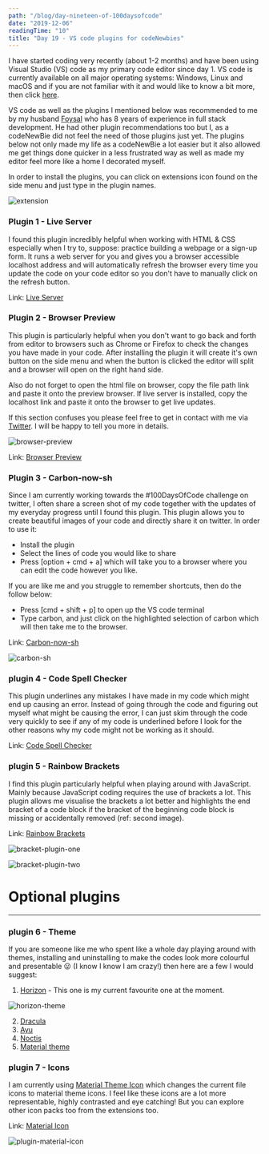 ```yaml
---
path: "/blog/day-nineteen-of-100daysofcode"
date: "2019-12-06"
readingTime: "10"
title: "Day 19 - VS code plugins for codeNewbies"
---
```


I have started coding very recently (about 1-2 months) and have been using Visual Studio (VS) code as my primary code editor since day 1. VS code is currently available on all major operating systems: Windows, Linux and macOS and if you are not familiar with it and would like to know a bit more, then click [here](https://code.visualstudio.com/docs).

VS code as well as the plugins I mentioned below was recommended to me by my husband [Foysal](https://www.codementor.io/foysalit) who has 8 years of experience in full stack development. He had other plugin recommendations too but I, as a codeNewBie did not feel the need of those plugins just yet. The plugins below not only made my life as a codeNewBie a lot easier but it also allowed me get things done quicker in a less frustrated way as well as made my editor feel more like a home I decorated myself.  

In order to install the plugins, you can click on extensions icon found on the side menu and just type in the plugin names.

![extension](./images/extension.png)

### Plugin 1 - Live Server

I found this plugin incredibly helpful when working with HTML & CSS especially when I try to, suppose: practice building a webpage or a sign-up form. It runs a web server for you and gives you a browser accessible localhost address and will automatically refresh the browser every time you update the code on your code editor so you don't have to manually click on the refresh button. 

Link: [Live Server](https://marketplace.visualstudio.com/items?itemName=ritwickdey.LiveServer)


### Plugin 2 - Browser Preview

This plugin is particularly helpful when you don't want to go back and forth from editor to browsers such as Chrome or Firefox to check the changes you have made in your code. After installing the plugin it will create it's own button on the side menu and when the button is clicked the editor will split and a browser will open on the right hand side.

Also do not forget to open the html file on browser, copy the file path link and paste it onto the preview browser. If live server is installed, copy the localhost link and paste it onto the browser to get live updates. 

If this section confuses you please feel free to get in contact with me via [Twitter](https://twitter.com/suborna00). I will be happy to tell you more in details.

![browser-preview](./images/browser-preview.png)

Link: [Browser Preview](https://marketplace.visualstudio.com/items?itemName=auchenberg.vscode-browser-preview)

### Plugin 3 - Carbon-now-sh

Since I am currently working towards the #100DaysOfCode challenge on twitter, I often share a screen shot of my code together with the updates of my everyday progress until I found this plugin. This plugin allows you to create beautiful images of your code and directly share it on twitter. In order to use it:

- Install the plugin
- Select the lines of code you would like to share
- Press [option + cmd + a] which will take you to a browser where you can edit the code however you like.

If you are like me and you struggle to remember shortcuts, then do the follow below: 

- Press [cmd + shift + p] to open up the VS code terminal  
- Type carbon, and just click on the highlighted selection of carbon which will then take me to the browser. 


Link: [Carbon-now-sh](https://carbon.now.sh/)

![carbon-sh](./images/carbon-sh.png)

### plugin 4 - Code Spell Checker

This plugin underlines any mistakes I have made in my code which might end up causing an error. Instead of going through the code and figuring out myself what might be causing the error, I can just skim through the code very quickly to see if any of my code is underlined before I look for the other reasons why my code might not be working as it should.

Link: [Code Spell Checker](https://marketplace.visualstudio.com/items?itemName=streetsidesoftware.code-spell-checker)

### plugin 5 - Rainbow Brackets

I find this plugin particularly helpful when playing around with JavaScript. Mainly because JavaScript coding requires the use of brackets a lot. This plugin allows me visualise the brackets a lot better and highlights the end bracket of a code block if the bracket of the beginning code block is missing or accidentally removed (ref: second image). 

Link: [Rainbow Brackets](https://marketplace.visualstudio.com/items?itemName=2gua.rainbow-brackets)

![bracket-plugin-one](./images/bracket-plugin-one.png)

![bracket-plugin-two](./images/bracket-plugin-two.png)

# Optional plugins
----
### plugin 6 - Theme 

If you are someone like me who spent like a whole day playing around with themes, installing and uninstalling to make the codes look more colourful and presentable 😛 (I know I know I am crazy!) then here are a few I would suggest: 

1. [Horizon](https://marketplace.visualstudio.com/items?itemName=jolaleye.horizon-theme-vscode) - This one is my current favourite one at the moment.

![horizon-theme](./images/horizon-theme.png)

2. [Dracula](https://marketplace.visualstudio.com/items?itemName=dracula-theme.theme-dracula) 
3. [Ayu](https://marketplace.visualstudio.com/items?itemName=teabyii.ayu) 
4. [Noctis](https://marketplace.visualstudio.com/items?itemName=liviuschera.noctis)
5. [Material theme](https://marketplace.visualstudio.com/items?itemName=Equinusocio.vsc-material-theme)

### plugin 7 - Icons

I am currently using [Material Theme Icon](https://marketplace.visualstudio.com/items?itemName=PKief.material-icon-theme) which changes the current file icons to material theme icons. I feel like these icons are a lot more representable, highly contrasted and eye catching! But you can explore other icon packs too from the extensions too. 

Link: [Material Icon](https://marketplace.visualstudio.com/items?itemName=PKief.material-icon-theme/)

![plugin-material-icon](./images/plugin-material-icon.png)

